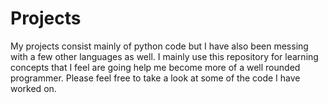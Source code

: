 # Projects

My projects consist mainly of python code but I have also been messing with a few other languages as well. I mainly use this repository for learning concepts that I feel are going help me become more of a well rounded programmer.
Please feel free to take a look at some of the code I have worked on.
